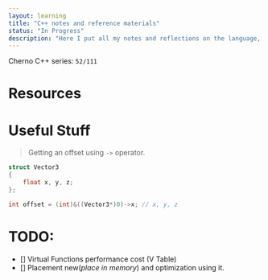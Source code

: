 ```yaml
---
layout: learning
title: "C++ notes and reference materials"
status: "In Progress"
description: "Here I put all my notes and reflections on the language, cool resources on C++ and beyond."
---
```


Cherno C++ series: `52/111`

# Resources

# Useful Stuff

> Getting an offset using `->` operator.
```cpp
struct Vector3
{
    float x, y, z;
};

int offset = (int)&((Vector3*)0)->x; // x, y, z
```

# TODO:

- [] Virtual Functions performance cost (V Table)
- [] Placement new(*place in memory*) and optimization using it.